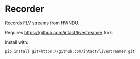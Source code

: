 # Recorder

Records FLV streams from HWNDU.

Requires https://github.com/intact/livestreamer fork.

Install with:

```shell
pip install git+https://github.com/intact/livestreamer.git
```
